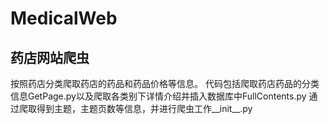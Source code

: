 # MedicalWeb
## 药店网站爬虫
按照药店分类爬取药店的药品和药品价格等信息。
代码包括爬取药店药品的分类信息GetPage.py以及爬取各类别下详情介绍并插入数据库中FullContents.py
通过爬取得到主题，主题页数等信息，并进行爬虫工作__init__.py
